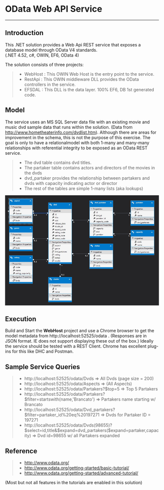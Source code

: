 ﻿# OData Web API Service
---
## Introduction
This .NET solution provides a Web Api REST service that exposes a database model through OData V4 standards.  
(.NET 4.52, c#, OWIN, EF6, OData 4)

The solution consists of three projects:
  >* WebHost : This OWIN Web Host is the entry point to the service.
  >* RestApi : This OWIN middleware DLL provides the OData controllers in the service.
  >* EFSDAL : This DLL is the data layer. 100% EF6, DB 1st generated code.

## Model
The service uses an MS SQL Server data file with an existing movie and music dvd sample data that runs within the solution. 
(Data from http://www.hometheaterinfo.com/dvdlist.htm).
Although there are areas for improvement in the schema, this is not the purpose of this exercise.  The goal is only to have a relationalmodel with both 1-many and many-many relationships with referential integrity to be exposed as an OData REST service.  
>* The dvd table contains dvd titles.
>* The partaker table contains actors and directors of the movies in the dvds
>* dvd_partaker provides the relationship between partakers and dvds with capacity indicating actor or director
>* The rest of the tables are simple 1-many lists (aka lookups)

![Model](./model.jpg)

## Execution
Build and Start the **WebHost** project and use a Chrome browser to get the model metadata from http://localhost:52525/odata . (Responses are in JSON format.   IE does not support displaying these out of the box.)
Ideally the service should be tested with a REST Client.   Chrome has excellent plug-ins for this like DHC and Postman.


## Sample Service Queries
>* http://localhost:52525/odata/Dvds => All Dvds (page size = 200)
>* http://localhost:52525/odata/Aspects => (All Aspects) 
>* http://localhost:52525/odata/Partakers?$top=5 => Top 5 Partakers
>* http://localhost:52525/odata/Partakers?$filter=startswith(name,'Brancato') => Partakers name starting w/ Brancato
>* http://localhost:52525/odata/Dvd_partakers?$filter=partaker_id%20eq%20197271 => Dvds for Partaker ID = 197271
>* http://localhost:52525/odata/Dvds(98655)?$select=id,title&$expand=dvd_partakers($expand=partaker,capacity) => Dvd id=98655 w/ all Partakers expanded

## Reference
>* http://www.odata.org/
>* http://www.odata.org/getting-started/basic-tutorial/
>* http://www.odata.org/getting-started/advanced-tutorial/

(Most but not all features in the tutorials are enabled in this solution)
